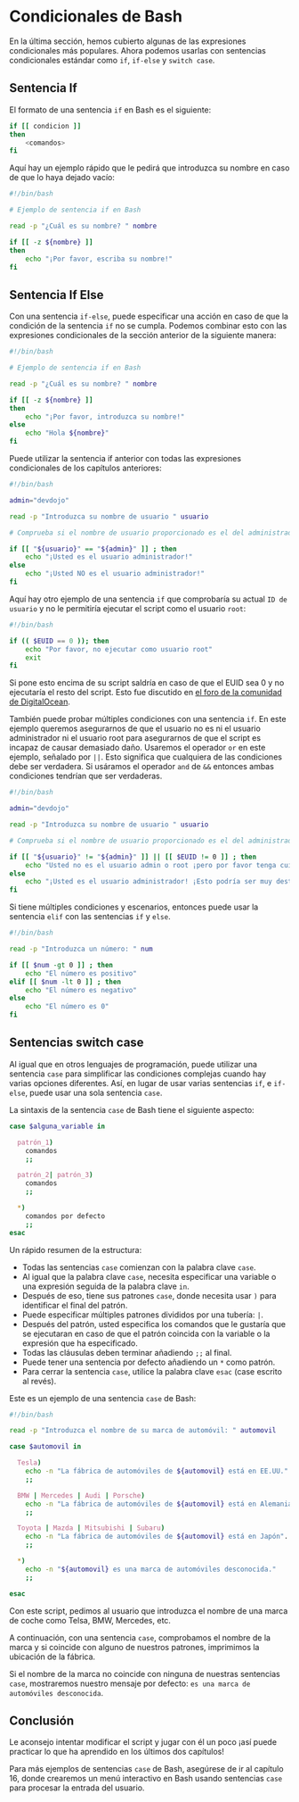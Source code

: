 # Condicionales de Bash

En la última sección, hemos cubierto algunas de las expresiones condicionales más populares. Ahora podemos usarlas con sentencias condicionales estándar como `if`, `if-else` y `switch case`.

## Sentencia If

El formato de una sentencia `if` en Bash es el siguiente:

```bash
if [[ condicion ]]
then
    <comandos>
fi
```

Aquí hay un ejemplo rápido que le pedirá que introduzca su nombre en caso de que lo haya dejado vacío:

```bash
#!/bin/bash

# Ejemplo de sentencia if en Bash

read -p "¿Cuál es su nombre? " nombre

if [[ -z ${nombre} ]]
then
    echo "¡Por favor, escriba su nombre!"
fi
```

## Sentencia If Else

Con una sentencia `if-else`, puede especificar una acción en caso de que la condición de la sentencia `if` no se cumpla. Podemos combinar esto con las expresiones condicionales de la sección anterior de la siguiente manera:

```bash
#!/bin/bash

# Ejemplo de sentencia if en Bash

read -p "¿Cuál es su nombre? " nombre

if [[ -z ${nombre} ]]
then
    echo "¡Por favor, introduzca su nombre!"
else
    echo "Hola ${nombre}"
fi
```

Puede utilizar la sentencia if anterior con todas las expresiones condicionales de los capítulos anteriores:

```bash
#!/bin/bash

admin="devdojo"

read -p "Introduzca su nombre de usuario " usuario

# Comprueba si el nombre de usuario proporcionado es el del administrador

if [[ "${usuario}" == "${admin}" ]] ; then
    echo "¡Usted es el usuario administrador!"
else
    echo "¡Usted NO es el usuario administrador!"
fi
```

Aquí hay otro ejemplo de una sentencia `if` que comprobaría su actual `ID de usuario` y no le permitiría ejecutar el script como el usuario `root`:

```bash
#!/bin/bash

if (( $EUID == 0 )); then
    echo "Por favor, no ejecutar como usuario root"
    exit
fi
```

Si pone esto encima de su script saldría en caso de que el EUID sea 0 y no ejecutaría el resto del script. Esto fue discutido en [el foro de la comunidad de DigitalOcean](https://www.digitalocean.com/community/questions/how-to-check-if-running-as-root-in-a-bash-script).

También puede probar múltiples condiciones con una sentencia `if`. En este ejemplo queremos asegurarnos de que el usuario no es ni el usuario administrador ni el usuario root para asegurarnos de que el script es incapaz de causar demasiado daño. Usaremos el operador `or` en este ejemplo, señalado por `||`. Esto significa que cualquiera de las condiciones debe ser verdadera. Si usáramos el operador `and` de `&&` entonces ambas condiciones tendrían que ser verdaderas.

```bash
#!/bin/bash

admin="devdojo"

read -p "Introduzca su nombre de usuario " usuario

# Comprueba si el nombre de usuario proporcionado es el del administrador

if [[ "${usuario}" != "${admin}" ]] || [[ $EUID != 0 ]] ; then
    echo "Usted no es el usuario admin o root ¡pero por favor tenga cuidado!"
else
    echo "¡Usted es el usuario administrador! ¡Esto podría ser muy destructivo!"
fi
```

Si tiene múltiples condiciones y escenarios, entonces puede usar la sentencia `elif` con las sentencias `if` y `else`.

```bash
#!/bin/bash

read -p "Introduzca un número: " num

if [[ $num -gt 0 ]] ; then
    echo "El número es positivo"
elif [[ $num -lt 0 ]] ; then
    echo "El número es negativo"
else
    echo "El número es 0"
fi
```

## Sentencias switch case

Al igual que en otros lenguajes de programación, puede utilizar una sentencia `case` para simplificar las condiciones complejas cuando hay varias opciones diferentes. Así, en lugar de usar varias sentencias `if`, e `if-else`, puede usar una sola sentencia `case`.

La sintaxis de la sentencia `case` de Bash tiene el siguiente aspecto:

```bash
case $alguna_variable in

  patrón_1)
    comandos
    ;;

  patrón_2| patrón_3)
    comandos
    ;;

  *)
    comandos por defecto
    ;;
esac
```

Un rápido resumen de la estructura:

* Todas las sentencias `case` comienzan con la palabra clave `case`.
* Al igual que la palabra clave `case`, necesita especificar una variable o una expresión seguida de la palabra clave `in`.
* Después de eso, tiene sus patrones `case`, donde necesita usar `)` para identificar el final del patrón.
* Puede especificar múltiples patrones divididos por una tubería: `|`.
* Después del patrón, usted especifica los comandos que le gustaría que se ejecutaran en caso de que el patrón coincida con la variable o la expresión que ha especificado.
* Todas las cláusulas deben terminar añadiendo `;;` al final.
* Puede tener una sentencia por defecto añadiendo un `*` como patrón.
* Para cerrar la sentencia `case`, utilice la palabra clave `esac` (case escrito al revés).

Este es un ejemplo de una sentencia `case` de Bash:

```bash
#!/bin/bash

read -p "Introduzca el nombre de su marca de automóvil: " automovil

case $automovil in

  Tesla)
    echo -n "La fábrica de automóviles de ${automovil} está en EE.UU.".
    ;;

  BMW | Mercedes | Audi | Porsche)
    echo -n "La fábrica de automóviles de ${automovil} está en Alemania".
    ;;

  Toyota | Mazda | Mitsubishi | Subaru)
    echo -n "La fábrica de automóviles de ${automovil} está en Japón".
    ;;

  *)
    echo -n "${automovil} es una marca de automóviles desconocida."
    ;;

esac
```

Con este script, pedimos al usuario que introduzca el nombre de una marca de coche como Telsa, BMW, Mercedes, etc.

A continuación, con una sentencia `case`, comprobamos el nombre de la marca y si coincide con alguno de nuestros patrones, imprimimos la ubicación de la fábrica.

Si el nombre de la marca no coincide con ninguna de nuestras sentencias `case`, mostraremos nuestro mensaje por defecto: `es una marca de automóviles desconocida`.

## Conclusión

Le aconsejo intentar modificar el script y jugar con él un poco ¡así puede practicar lo que ha aprendido en los últimos dos capítulos!

Para más ejemplos de sentencias `case` de Bash, asegúrese de ir al capítulo 16, donde crearemos un menú interactivo en Bash usando sentencias `case` para procesar la entrada del usuario.
